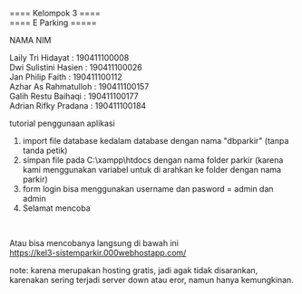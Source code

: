 ==== Kelompok 3 ==== <br>
==== E Parking =====

NAMA				NIM

Laily Tri Hidayat	:	190411100008 <br>
Dwi Sulistini Hasien	:	190411100026 <br>
Jan Philip Faith	:	190411100112 <br>
Azhar As Rahmatulloh	:	190411100157 <br>
Galih Restu Baihaqi	:	190411100177 <br>
Adrian Rifky Pradana	:	190411100184 <br>

tutorial penggunaan aplikasi
1. import file database kedalam database dengan nama "dbparkir" (tanpa tanda petik) 
2. simpan file pada C:\xampp\htdocs dengan nama folder parkir (karena kami menggunakan variabel untuk di arahkan ke folder dengan nama parkir)
3. form login bisa menggunakan username dan pasword = admin dan admin
4. Selamat mencoba
<br>

Atau bisa mencobanya langsung di bawah ini <br>
https://kel3-sistemparkir.000webhostapp.com/

note: karena merupakan hosting gratis, jadi agak tidak disarankan, karenakan sering terjadi server down atau eror, namun hanya kemungkinan.
